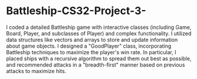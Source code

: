 # Battleship-CS32-Project-3-
I coded a detailed Battleship game with interactive classes (including Game, Board, Player, and subclasses of Player) and complex functionality. I utilized data structures like vectors and arrays to store and update information about game objects. I designed a "GoodPlayer" class, incorporating Battleship techniques to maximize the player's win rate. In particular, I placed ships with a recursive algorithm to spread them out best as possible, and recommended attacks in a "breadth-first" manner based on previous attacks to maximize hits.
